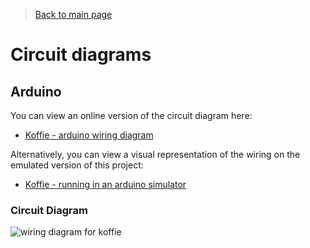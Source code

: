 > [Back to main page](../README.md)

# Circuit diagrams

## Arduino
You can view an online version of the circuit diagram here:
- [Koffie - arduino wiring diagram](https://crcit.net/c/60b06504545248359b3b8e42acd408be)

Alternatively, you can view a visual representation of the wiring on the emulated version of this project:
 - [Koffie - running in an arduino simulator](https://wokwi.com/arduino/projects/316601625012601409)

### Circuit Diagram
![wiring diagram for koffie](./images/koffie-arduino-circuit-diagram.svg)
